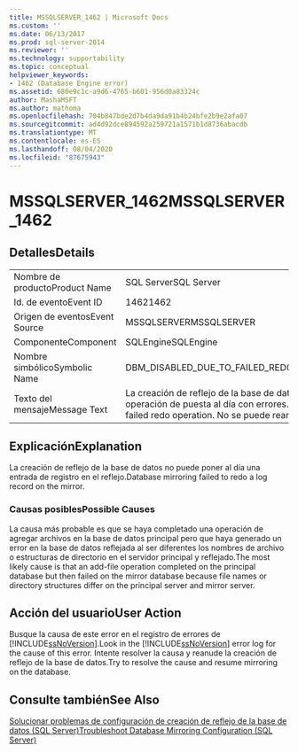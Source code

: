 ```yaml
---
title: MSSQLSERVER_1462 | Microsoft Docs
ms.custom: ''
ms.date: 06/13/2017
ms.prod: sql-server-2014
ms.reviewer: ''
ms.technology: supportability
ms.topic: conceptual
helpviewer_keywords:
- 1462 (Database Engine error)
ms.assetid: 680e9c1c-a9d6-4765-b601-956d0a83324c
author: MashaMSFT
ms.author: mathoma
ms.openlocfilehash: 704b847bde2d7b4da9da91b4b24bfe2b9e2afa07
ms.sourcegitcommit: ad4d92dce894592a259721a1571b1d8736abacdb
ms.translationtype: MT
ms.contentlocale: es-ES
ms.lasthandoff: 08/04/2020
ms.locfileid: "87675943"
---
```

# <a name="mssqlserver_1462"></a><span data-ttu-id="59343-102">MSSQLSERVER_1462</span><span class="sxs-lookup"><span data-stu-id="59343-102">MSSQLSERVER_1462</span></span>
    
## <a name="details"></a><span data-ttu-id="59343-103">Detalles</span><span class="sxs-lookup"><span data-stu-id="59343-103">Details</span></span>  
  
|||  
|-|-|  
|<span data-ttu-id="59343-104">Nombre de producto</span><span class="sxs-lookup"><span data-stu-id="59343-104">Product Name</span></span>|<span data-ttu-id="59343-105">SQL Server</span><span class="sxs-lookup"><span data-stu-id="59343-105">SQL Server</span></span>|  
|<span data-ttu-id="59343-106">Id. de evento</span><span class="sxs-lookup"><span data-stu-id="59343-106">Event ID</span></span>|<span data-ttu-id="59343-107">1462</span><span class="sxs-lookup"><span data-stu-id="59343-107">1462</span></span>|  
|<span data-ttu-id="59343-108">Origen de eventos</span><span class="sxs-lookup"><span data-stu-id="59343-108">Event Source</span></span>|<span data-ttu-id="59343-109">MSSQLSERVER</span><span class="sxs-lookup"><span data-stu-id="59343-109">MSSQLSERVER</span></span>|  
|<span data-ttu-id="59343-110">Componente</span><span class="sxs-lookup"><span data-stu-id="59343-110">Component</span></span>|<span data-ttu-id="59343-111">SQLEngine</span><span class="sxs-lookup"><span data-stu-id="59343-111">SQLEngine</span></span>|  
|<span data-ttu-id="59343-112">Nombre simbólico</span><span class="sxs-lookup"><span data-stu-id="59343-112">Symbolic Name</span></span>|<span data-ttu-id="59343-113">DBM_DISABLED_DUE_TO_FAILED_REDO</span><span class="sxs-lookup"><span data-stu-id="59343-113">DBM_DISABLED_DUE_TO_FAILED_REDO</span></span>|  
|<span data-ttu-id="59343-114">Texto del mensaje</span><span class="sxs-lookup"><span data-stu-id="59343-114">Message Text</span></span>|<span data-ttu-id="59343-115">La creación de reflejo de la base de datos está deshabilitada debido a una operación de puesta al día con errores.</span><span class="sxs-lookup"><span data-stu-id="59343-115">Database mirroring is disabled due to a failed redo operation.</span></span> <span data-ttu-id="59343-116">No se puede reanudar.</span><span class="sxs-lookup"><span data-stu-id="59343-116">Unable to resume.</span></span>|  
  
## <a name="explanation"></a><span data-ttu-id="59343-117">Explicación</span><span class="sxs-lookup"><span data-stu-id="59343-117">Explanation</span></span>  
 <span data-ttu-id="59343-118">La creación de reflejo de la base de datos no puede poner al día una entrada de registro en el reflejo.</span><span class="sxs-lookup"><span data-stu-id="59343-118">Database mirroring failed to redo a log record on the mirror.</span></span>  
  
### <a name="possible-causes"></a><span data-ttu-id="59343-119">Causas posibles</span><span class="sxs-lookup"><span data-stu-id="59343-119">Possible Causes</span></span>  
 <span data-ttu-id="59343-120">La causa más probable es que se haya completado una operación de agregar archivos en la base de datos principal pero que haya generado un error en la base de datos reflejada al ser diferentes los nombres de archivo o estructuras de directorio en el servidor principal y reflejado.</span><span class="sxs-lookup"><span data-stu-id="59343-120">The most likely cause is that an add-file operation completed on the principal database but then failed on the mirror database because file names or directory structures differ on the principal server and mirror server.</span></span>  
  
## <a name="user-action"></a><span data-ttu-id="59343-121">Acción del usuario</span><span class="sxs-lookup"><span data-stu-id="59343-121">User Action</span></span>  
 <span data-ttu-id="59343-122">Busque la causa de este error en el registro de errores de [!INCLUDE[ssNoVersion](../../includes/ssnoversion-md.md)].</span><span class="sxs-lookup"><span data-stu-id="59343-122">Look in the [!INCLUDE[ssNoVersion](../../includes/ssnoversion-md.md)] error log for the cause of this error.</span></span> <span data-ttu-id="59343-123">Intente resolver la causa y reanude la creación de reflejo de la base de datos.</span><span class="sxs-lookup"><span data-stu-id="59343-123">Try to resolve the cause and resume mirroring on the database.</span></span>  
  
## <a name="see-also"></a><span data-ttu-id="59343-124">Consulte también</span><span class="sxs-lookup"><span data-stu-id="59343-124">See Also</span></span>  
 [<span data-ttu-id="59343-125">Solucionar problemas de configuración de creación de reflejo de la base de datos &#40;SQL Server&#41;</span><span class="sxs-lookup"><span data-stu-id="59343-125">Troubleshoot Database Mirroring Configuration &#40;SQL Server&#41;</span></span>](../../database-engine/database-mirroring/troubleshoot-database-mirroring-configuration-sql-server.md)  
  
  
